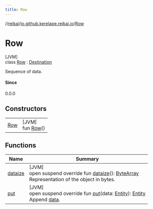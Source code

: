 ```yaml
---
title: Row
---
```

//[reikai](../../../index.html)/[io.github.kerelape.reikai.io](../index.html)/[Row](index.html)



# Row



[JVM]\
class [Row](index.html) : [Destination](../-destination/index.html)

Sequence of data.







#### Since



0.0.0



## Constructors


| | |
|---|---|
| [Row](-row.html) | [JVM]<br>fun [Row](-row.html)() |


## Functions


| Name | Summary |
|---|---|
| [dataize](dataize.html) | [JVM]<br>open suspend override fun [dataize](dataize.html)(): [ByteArray](https://kotlinlang.org/api/latest/jvm/stdlib/kotlin/-byte-array/index.html)<br>Representation of the object in bytes. |
| [put](put.html) | [JVM]<br>open suspend override fun [put](put.html)(data: [Entity](../../io.github.kerelape.reikai.core/-entity/index.html)): [Entity](../../io.github.kerelape.reikai.core/-entity/index.html)<br>Append [data](put.html). |

